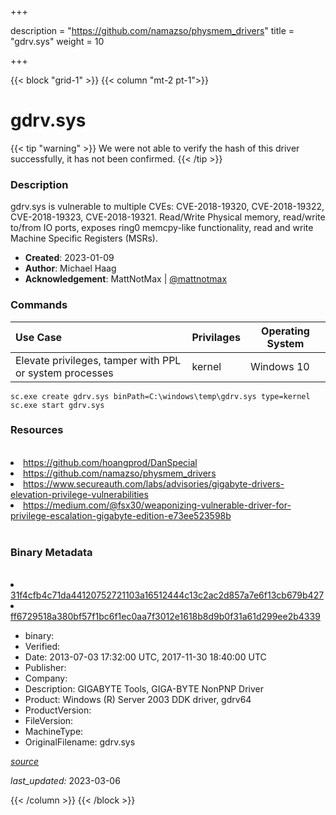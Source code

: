 +++

description = "https://github.com/namazso/physmem_drivers"
title = "gdrv.sys"
weight = 10

+++


{{< block "grid-1" >}}
{{< column "mt-2 pt-1">}}




# gdrv.sys 


{{< tip "warning" >}}
We were not able to verify the hash of this driver successfully, it has not been confirmed.
{{< /tip >}}




### Description


gdrv.sys is vulnerable to multiple CVEs: CVE-2018-19320, CVE-2018-19322, CVE-2018-19323, CVE-2018-19321. Read/Write Physical memory, read/write to/from IO ports, exposes ring0 memcpy-like functionality,  read and write Machine Specific Registers (MSRs).


- **Created**: 2023-01-09
- **Author**: Michael Haag
- **Acknowledgement**: MattNotMax | [@mattnotmax](https://twitter.com/@mattnotmax)

### Commands

| Use Case | Privilages | Operating System | 
|:---- | ---- | ---- |
| Elevate privileges, tamper with PPL or system processes | kernel | Windows 10 |

```
sc.exe create gdrv.sys binPath=C:\windows\temp\gdrv.sys type=kernel
sc.exe start gdrv.sys
```

### Resources
<br>


<li><a href=" https://github.com/hoangprod/DanSpecial"> https://github.com/hoangprod/DanSpecial</a></li>

<li><a href="https://github.com/namazso/physmem_drivers">https://github.com/namazso/physmem_drivers</a></li>

<li><a href="https://www.secureauth.com/labs/advisories/gigabyte-drivers-elevation-privilege-vulnerabilities">https://www.secureauth.com/labs/advisories/gigabyte-drivers-elevation-privilege-vulnerabilities</a></li>

<li><a href="https://medium.com/@fsx30/weaponizing-vulnerable-driver-for-privilege-escalation-gigabyte-edition-e73ee523598b">https://medium.com/@fsx30/weaponizing-vulnerable-driver-for-privilege-escalation-gigabyte-edition-e73ee523598b</a></li>


<br>


### Binary Metadata
<br>



<li><a href="https://www.virustotal.com/gui/file/31f4cfb4c71da44120752721103a16512444c13c2ac2d857a7e6f13cb679b427">31f4cfb4c71da44120752721103a16512444c13c2ac2d857a7e6f13cb679b427</a></li>

<li><a href="https://www.virustotal.com/gui/file/ff6729518a380bf57f1bc6f1ec0aa7f3012e1618b8d9b0f31a61d299ee2b4339">ff6729518a380bf57f1bc6f1ec0aa7f3012e1618b8d9b0f31a61d299ee2b4339</a></li>



- binary: 
- Verified: 
- Date: 2013-07-03 17:32:00 UTC, 2017-11-30 18:40:00 UTC
- Publisher: 
- Company: 
- Description: GIGABYTE Tools, GIGA-BYTE NonPNP Driver
- Product: Windows (R) Server 2003 DDK driver, gdrv64
- ProductVersion: 
- FileVersion: 
- MachineType: 
- OriginalFilename: gdrv.sys

[*source*](https://github.com/magicsword-io/LOLDrivers/tree/main/yaml/gdrv.sys.yml)

*last_updated:* 2023-03-06


{{< /column >}}
{{< /block >}}

